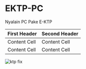 # EKTP-PC
Nyalain PC Pake E-KTP

| First Header  | Second Header |
| ------------- | ------------- |
| Content Cell  | Content Cell  |
| Content Cell  | Content Cell  |

![ktp fix](https://github.com/ngulikom/EKTP-PC/assets/147029014/b10f41c8-8209-454b-89ba-a2f591f8b81b)
